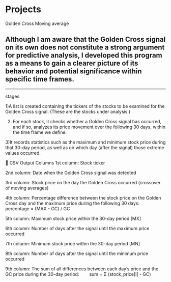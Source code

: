# Projects
Golden Cross Moving average  

Although I am aware that the Golden Cross signal on its own does not constitute a strong argument for predictive analysis, I developed this program as a means to gain a clearer picture of its behavior and potential significance within specific time frames.
-----------------------------------------------------------------------------------------------------------------------------------------------------------------
----------------------------------------------------------------------------------------------------------------------------------------------------------------
stages

1)A list is created containing the tickers of the stocks to be examined for the Golden Cross signal. (These are the stocks under analysis.)

2) For each stock, it checks whether a Golden Cross signal has occurred, and if so, analyzes its price movement over the following 30 days, within the time frame we define.

3)It records statistics such as the maximum and minimum stock price during that 30-day period, as well as on which day (after the signal) those extreme values occurred.


📁 CSV Output Columns
1st column: Stock ticker

2nd column: Date when the Golden Cross signal was detected

3rd column: Stock price on the day the Golden Cross occurred (crossover of moving averages)

4th column: Percentage difference between the stock price on the Golden Cross day and the maximum price during the following 30 days:
  percentage = (MAX - GC) / GC


5th column: Maximum stock price within the 30-day period [MX]

6th column: Number of days after the signal until the maximum price occurred

7th column: Minimum stock price within the 30-day period [MN]

8th column: Number of days after the signal until the minimum price occurred

9th column: The sum of all differences between each day’s price and the GC price during the 30-day period:
  sum = Σ (stock_price[i] - GC)

